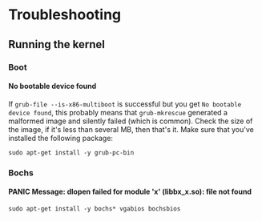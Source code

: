# Troubleshooting

## Running the kernel

### Boot

#### No bootable device found

If `grub-file --is-x86-multiboot` is successful but you get `No bootable device found`, this probably means that
`grub-mkrescue` generated a malformed image and silently failed (which is common). Check the size of the image, if it's
less than several MB, then that's it. Make sure that you've installed the following package:
```shell
sudo apt-get install -y grub-pc-bin
```

### Bochs

#### PANIC Message: dlopen failed for module 'x' (libbx_x.so): file not found

```shell
sudo apt-get install -y bochs* vgabios bochsbios
```

